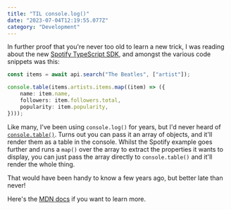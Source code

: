```yaml
---
title: "TIL console.log()"
date: "2023-07-04T12:19:55.077Z"
category: "Development"
---
```


In further proof that you're never too old to learn a new trick, I was reading about the new [Spotify TypeScript SDK](https://developer.spotify.com/blog/2023-07-03-typescript-sdk), and amongst the various code snippets was this:

```typescript
const items = await api.search("The Beatles", ["artist"]);

console.table(items.artists.items.map((item) => ({
    name: item.name,
    followers: item.followers.total,
    popularity: item.popularity,
})));
```

Like many, I've been using `console.log()` for years, but I'd never heard of [`console.table()`](https://developer.mozilla.org/en-US/docs/Web/API/console/table). Turns out you can pass it an array of objects, and it'll render them as a table in the console. Whilst the Spotify example goes further and runs a `map()` over the array to extract the properties it wants to display, you can just pass the array directly to `console.table()` and it'll render the whole thing.

That would have been handy to know a few years ago, but better late than never!

Here's the [MDN docs](https://developer.mozilla.org/en-US/docs/Web/API/console/table) if you want to learn more.
